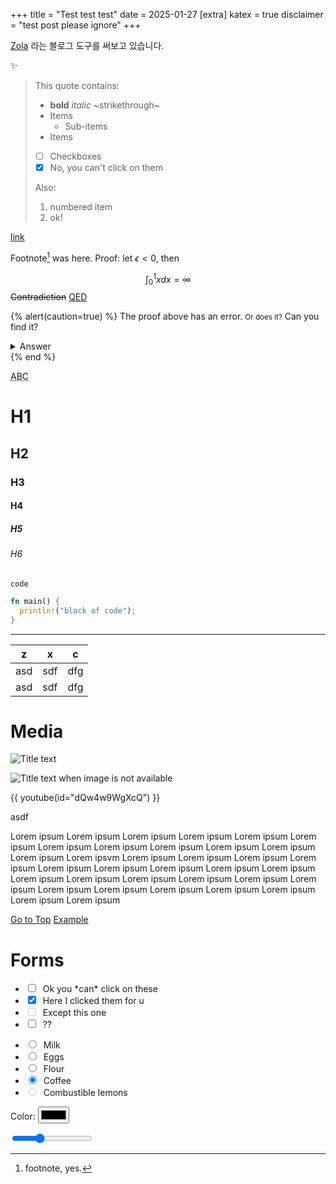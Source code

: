 +++
title = "Test test test"
date = 2025-01-27
[extra]
katex = true
disclaimer = "test post please ignore"
+++

[Zola](https://www.getzola.org/) 라는 블로그 도구를 써보고 있습니다.

✨

> This quote contains:
> 
> - **bold** *italic* ~strikethrough~
> - Items
>   - Sub-items
> - Items
> - [ ] Checkboxes
> - [x] No, you can't click on them
>
> Also:
> 1. numbered item
> 2. ok!

[link](https://github.com)

Footnote[^1] was here. Proof: let $\epsilon < 0$, then

$$
\int_0^1 x dx = \infty
$$
<del>Contradiction</del> <ins>QED</ins>

{% alert(caution=true) %}
The proof above has
<span class="spoiler solid">an error</span>.
<small>Or does it?</small>
Can you find it?
<details>
  <summary>Answer</summary>
  Yes, you can find it.
</details>
{% end %}

<abbr title="Alternative Branching Cubes">ABC</abbr>

[^1]: footnote, yes.

# H1
## H2
### H3
#### H4
##### H5
###### H6

`code`

```rust
fn main() {
  println!("block of code");
}
```

---

| z | x | c |
| - | - | - |
| asd | sdf | dfg |
| asd | sdf | dfg |

# Media
![Title text](https://upload.wikimedia.org/wikipedia/commons/thumb/2/24/Male_mallard_duck_2.jpg/800px-Male_mallard_duck_2.jpg)

![Title text when image is not available](https://fviewunc)

{{ youtube(id="dQw4w9WgXcQ") }}

<aside>
asdf
</aside>

Lorem ipsum Lorem ipsum Lorem ipsum Lorem ipsum Lorem ipsum
Lorem ipsum Lorem ipsum Lorem ipsum Lorem ipsum Lorem ipsum
Lorem ipsum Lorem ipsum Lorem ipsvm Lorem ipsum Lorem ipsum
Lorem ipsum Lorem ipsum Lorem ipsum Lorem ipsum Lorem ipsum
Lorem ipsum Lorem ipsum Lorem ipsum Lorem ipsum Lorem ipsum
Lorem ipsum Lorem ipsum Lorem ipsum Lorem ipsum Lorem ipsum
Lorem ipsum Lorem ipsum Lorem ipsum Lorem ipsum Lorem ipsum

<div class="buttons">
  <a href="#top">Go to Top</a>
  <a class="colored external" href="https://example.org">Example</a>
</div>

# Forms
<ul>
  <li>
    <input type="checkbox" />
    <label>&nbsp;Ok you *can* click on these</label>
  </li>
  <li>
    <input type="checkbox" checked />
    <label>&nbsp;Here I clicked them for u</label>
  </li>
  <li>
    <input type="checkbox" disabled />
    <label>&nbsp;Except this one</label>
  </li>
  <li>
    <input type="checkbox" class="switch" />
    <label>&nbsp;??</label>
  </li>
</ul>

<ul>
  <li>
    <input type="radio" name="test" />
    <label>&nbsp;Milk</label>
  </li>
  <li>
    <input type="radio" name="test" />
    <label>&nbsp;Eggs</label>
  </li>
  <li>
    <input type="radio" name="test" />
    <label>&nbsp;Flour</label>
  </li>
  <li>
    <input type="radio" name="test" checked />
    <label>&nbsp;Coffee</label>
  </li>
  <li>
    <input type="radio" name="test" disabled />
    <label>&nbsp;Combustible lemons</label>
  </li>
</ul>

<label>Color:</label>
<input type="color" value="#000000" />

<input type="range" max="100" value="33" id="range">
